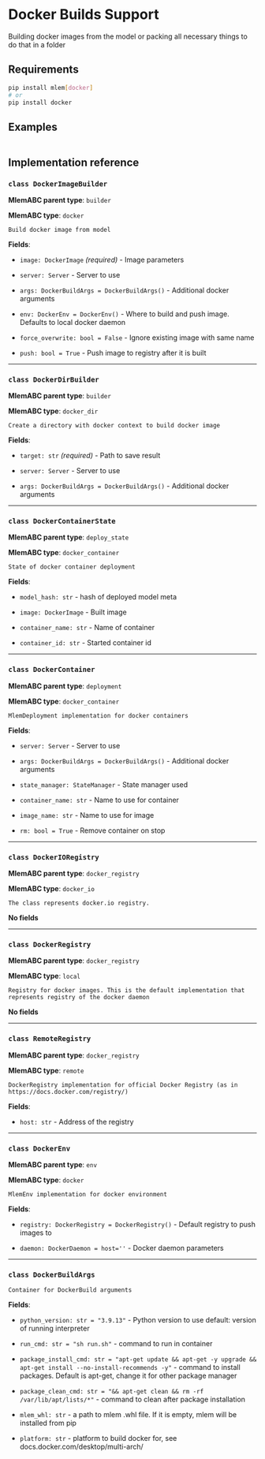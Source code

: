 # Docker Builds Support

Building docker images from the model or packing all necessary things to do that
in a folder

## Requirements

```bash
pip install mlem[docker]
# or
pip install docker
```

## Examples

```python

```

## Implementation reference

### `class DockerImageBuilder`

**MlemABC parent type**: `builder`

**MlemABC type**: `docker`

    Build docker image from model

**Fields**:

- `image: DockerImage` _(required)_ - Image parameters

- `server: Server` - Server to use

- `args: DockerBuildArgs = DockerBuildArgs()` - Additional docker arguments

- `env: DockerEnv = DockerEnv()` - Where to build and push image. Defaults to
  local docker daemon

- `force_overwrite: bool = False` - Ignore existing image with same name

- `push: bool = True` - Push image to registry after it is built

---

### `class DockerDirBuilder`

**MlemABC parent type**: `builder`

**MlemABC type**: `docker_dir`

    Create a directory with docker context to build docker image

**Fields**:

- `target: str` _(required)_ - Path to save result

- `server: Server` - Server to use

- `args: DockerBuildArgs = DockerBuildArgs()` - Additional docker arguments

---

### `class DockerContainerState`

**MlemABC parent type**: `deploy_state`

**MlemABC type**: `docker_container`

    State of docker container deployment

**Fields**:

- `model_hash: str` - hash of deployed model meta

- `image: DockerImage` - Built image

- `container_name: str` - Name of container

- `container_id: str` - Started container id

---

### `class DockerContainer`

**MlemABC parent type**: `deployment`

**MlemABC type**: `docker_container`

    MlemDeployment implementation for docker containers

**Fields**:

- `server: Server` - Server to use

- `args: DockerBuildArgs = DockerBuildArgs()` - Additional docker arguments

- `state_manager: StateManager` - State manager used

- `container_name: str` - Name to use for container

- `image_name: str` - Name to use for image

- `rm: bool = True` - Remove container on stop

---

### `class DockerIORegistry`

**MlemABC parent type**: `docker_registry`

**MlemABC type**: `docker_io`

    The class represents docker.io registry.

**No fields**

---

### `class DockerRegistry`

**MlemABC parent type**: `docker_registry`

**MlemABC type**: `local`

    Registry for docker images. This is the default implementation that
    represents registry of the docker daemon

**No fields**

---

### `class RemoteRegistry`

**MlemABC parent type**: `docker_registry`

**MlemABC type**: `remote`

    DockerRegistry implementation for official Docker Registry (as in
    https://docs.docker.com/registry/)

**Fields**:

- `host: str` - Address of the registry

---

### `class DockerEnv`

**MlemABC parent type**: `env`

**MlemABC type**: `docker`

    MlemEnv implementation for docker environment

**Fields**:

- `registry: DockerRegistry = DockerRegistry()` - Default registry to push
  images to

- `daemon: DockerDaemon = host=''` - Docker daemon parameters

---

### `class DockerBuildArgs`

    Container for DockerBuild arguments

**Fields**:

- `python_version: str = "3.9.13"` - Python version to use default: version of
  running interpreter

- `run_cmd: str = "sh run.sh"` - command to run in container

- `package_install_cmd: str = "apt-get update && apt-get -y upgrade && apt-get install --no-install-recommends -y"` -
  command to install packages. Default is apt-get, change it for other package
  manager

- `package_clean_cmd: str = "&& apt-get clean && rm -rf /var/lib/apt/lists/*"` -
  command to clean after package installation

- `mlem_whl: str` - a path to mlem .whl file. If it is empty, mlem will be
  installed from pip

- `platform: str` - platform to build docker for, see
  docs.docker.com/desktop/multi-arch/
